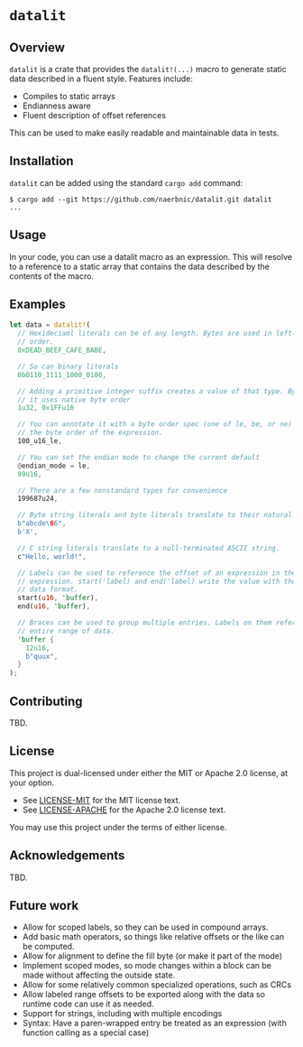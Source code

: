 # `datalit`

## Overview

`datalit` is a crate that provides the `datalit!(...)` macro to generate static data described in a fluent style. Features include:

- Compiles to static arrays
- Endianness aware
- Fluent description of offset references

This can be used to make easily readable and maintainable data in tests.

## Installation

`datalit` can be added using the standard `cargo add` command:

```shell
$ cargo add --git https://github.com/naerbnic/datalit.git datalit
...
```

## Usage

In your code, you can use a datalit macro as an expression. This will resolve
to a reference to a static array that contains the data described by the
contents of the macro.

## Examples

```rust
let data = datalit!(
  // Hexideciaml literals can be of any length. Bytes are used in left-to-right
  // order.
  0xDEAD_BEEF_CAFE_BABE,

  // So can binary literals
  0b0110_1111_1000_0100,

  // Adding a primitive integer suffix creates a value of that type. By default,
  // it uses native byte order
  1u32, 0x1FFu16

  // You can annotate it with a byte order spec (one of le, be, or ne) to change
  // the byte order of the expression.
  100_u16_le,

  // You can set the endian mode to change the current default
  @endian_mode = le,
  99u16,

  // There are a few nonstandard types for convenience
  199687u24,

  // Byte string literals and byte literals translate to their natural values
  b"abcde\66",
  b'X',

  // C string literals translate to a null-terminated ASCII string.
  c"Hello, world!",

  // Labels can be used to reference the offset of an expression in the datalit
  // expression. start('label) and end('label) write the value with the given
  // data format.
  start(u16, 'buffer),
  end(u16, 'buffer),

  // Braces can be used to group multiple entries. Labels on them reference the
  // entire range of data.
  'buffer {
    12u16,
    b"quux",
  }
);
```

## Contributing

TBD.

## License

This project is dual-licensed under either the MIT or Apache 2.0 license, at your option.

- See [LICENSE-MIT](./LICENSE-MIT) for the MIT license text.
- See [LICENSE-APACHE](./LICENSE-APACHE) for the Apache 2.0 license text.

You may use this project under the terms of either license.

## Acknowledgements

TBD.

## Future work

- Allow for scoped labels, so they can be used in compound arrays.
- Add basic math operators, so things like relative offsets or the like can be
  computed.
- Allow for alignment to define the fill byte (or make it part of the mode)
- Implement scoped modes, so mode changes within a block can be made without
  affecting the outside state.
- Allow for some relatively common specialized operations, such as CRCs
- Allow labeled range offsets to be exported along with the data so runtime
  code can use it as needed.
- Support for strings, including with multiple encodings
- Syntax: Have a paren-wrapped entry be treated as an expression (with
  function calling as a special case)
